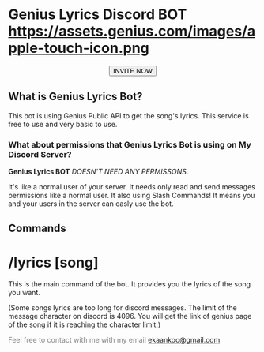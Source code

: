 # Genius Lyrics Discord BOT <img>https://assets.genius.com/images/apple-touch-icon.png</img>

<link rel="preconnect" href="https://fonts.gstatic.com"> 
<link rel="stylesheet" href="https://raw.githubusercontent.com/Darkkandadr/darkkandadr.github.io/master/genius-lyrics/style.css">
<link href="https://fonts.googleapis.com/css2?family=Bebas+Neue&display=swap" rel="stylesheet">

<center><a href="https://discord.com/oauth2/authorize?client_id=907979765909180506&scope=bot&permissions=2147483648"><button>INVITE NOW</button></a></center>

## What is Genius Lyrics Bot?
This bot is using Genius Public API to get the song's lyrics. This service is free to use and very basic to use.
### What about permissions that Genius Lyrics Bot is using on My Discord Server?
**Genius Lyrics BOT** _DOESN'T NEED ANY PERMISSONS._

It's like a normal user of your server. It needs only read and send messages permissions like a normal user. 
It also using Slash Commands! It means you and your users in the server can easly use the bot.

## Commands
# /lyrics [song]
  This is the main command of the bot. It provides you the lyrics of the song you want.
  
  (Some songs lyrics are too long for discord messages. The limit of the message character on discord is 4096. You will get the link of genius page of the song if it is reaching the character limit.)
  


<font color="gray">Feel free to contact with me with my email</font> [ekaankoc@gmail.com](mailto:ekaankoc@gmail.com)
